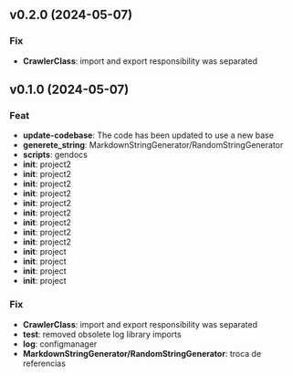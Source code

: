 ## v0.2.0 (2024-05-07)

### Fix

- **CrawlerClass**: import and export responsibility was separated

## v0.1.0 (2024-05-07)

### Feat

- **update-codebase**: The code has been updated to use a new base
- **generete_string**: MarkdownStringGenerator/RandomStringGenerator
- **scripts**: gendocs
- **init**: project2
- **init**: project2
- **init**: project2
- **init**: project2
- **init**: project2
- **init**: project2
- **init**: project2
- **init**: project2
- **init**: project2
- **init**: project
- **init**: project
- **init**: project
- **init**: project

### Fix

- **CrawlerClass**: import and export responsibility was separated
- **test**: removed obsolete log library imports
- **log**: configmanager
- **MarkdownStringGenerator/RandomStringGenerator**: troca de referencias
